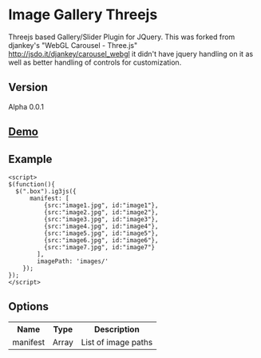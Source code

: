 Image Gallery Threejs
=====================

  Threejs based Gallery/Slider Plugin for JQuery.
  This was forked from djankey's "WebGL Carousel  - Three.js" http://jsdo.it/djankey/carousel_webgl it didn't have jquery handling on it as well as better handling of controls for customization.
  
Version
-------
Alpha 0.0.1
  

[Demo](http://image-gallery-threejs.zholpe.com/)
-------

Example
-------

    <script>
    $(function(){
      $(".box").ig3js({
          manifest: [
              {src:"image1.jpg", id:"image1"},
              {src:"image2.jpg", id:"image2"},
              {src:"image3.jpg", id:"image3"},
              {src:"image4.jpg", id:"image4"},
              {src:"image5.jpg", id:"image5"},
              {src:"image6.jpg", id:"image6"},
              {src:"image7.jpg", id:"image7"}
            ],
            imagePath: 'images/'
        });
    });
    </script>

Options
-------


<table>
    <tr>
        <th>
            Name
        </th>
        <th>
            Type
        </th>
        <th colspan=3>
            Description
        </th>
    </tr>
    <tr>
        <td>
            manifest
        </td>
        <td>
            Array
        </td>
        <td colspan=3>
            List of image paths
        </td>
    </tr>
</table>
